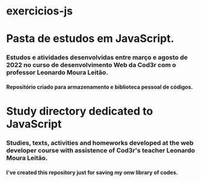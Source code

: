 # exercicios-js
<h1>Pasta de estudos em JavaScript.</h1>
<h3>Estudos e atividades desenvolvidas entre março e agosto de 2022 no curso de desenvolvimento Web da Cod3r com o professor Leonardo Moura Leitão.</h3>
<h4>Repositório criado para armazenamento e biblioteca pessoal de códigos.</h4>

<h1>Study directory dedicated to JavaScript</h1>
<h3>Studies, texts, activities and homeworks developed at the web developer course with assistence of Cod3r's teacher Leonardo Moura Leitão.</h3>
<h4>I've created this repository just for saving my onw library of codes.</h4>
